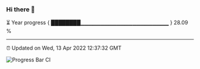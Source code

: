 ### Hi there 👋

⏳ Year progress { ████████▁▁▁▁▁▁▁▁▁▁▁▁▁▁▁▁▁▁▁▁▁▁ } 28.09 %

---

⏰ Updated on Wed, 13 Apr 2022 12:37:32 GMT

![Progress Bar CI](https://github.com/ZhaoGui/ZhaoGui/workflows/Progress%20Bar%20CI/badge.svg)
